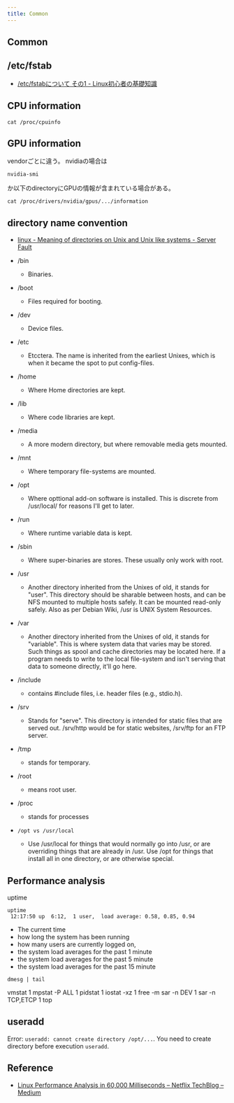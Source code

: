 ```yaml
---
title: Common
---
```


## Common


## /etc/fstab
* [/etc/fstabについて その1 - Linux初心者の基礎知識](http://www.linux-beginner.com/linux_kihon64.html)


## CPU information
```
cat /proc/cpuinfo
```


## GPU information
vendorごとに違う。
nvidiaの場合は

```
nvidia-smi
```

か以下のdirectoryにGPUの情報が含まれている場合がある。

```
cat /proc/drivers/nvidia/gpus/.../information
```


## directory name convention
* [linux - Meaning of directories on Unix and Unix like systems - Server Fault](https://serverfault.com/questions/24523/meaning-of-directories-on-unix-and-unix-like-systems)

* /bin
    * Binaries.
* /boot
    * Files required for booting.
* /dev
    * Device files.
* /etc
    * Etcctera. The name is inherited from the earliest Unixes, which is when it became the spot to put config-files.
* /home
    * Where Home directories are kept.
* /lib
    * Where code libraries are kept.
* /media
    * A more modern directory, but where removable media gets mounted.
* /mnt
    * Where temporary file-systems are mounted.
* /opt
    * Where opttional add-on software is installed. This is discrete from /usr/local/ for reasons I'll get to later.
* /run 
    * Where runtime variable data is kept.
* /sbin
    * Where super-binaries are stores. These usually only work with root.
* /usr
    * Another directory inherited from the Unixes of old, it stands for "user". This directory should be sharable between hosts, and can be NFS mounted to multiple hosts safely. It can be mounted read-only safely. Also as per Debian Wiki, /usr is UNIX System Resources.
* /var
    * Another directory inherited from the Unixes of old, it stands for "variable". This is where system data that varies may be stored. Such things as spool and cache directories may be located here. If a program needs to write to the local file-system and isn't serving that data to someone directly, it'll go here.
* /include
    * contains #include files, i.e. header files (e.g., stdio.h).
* /srv
    * Stands for "serve". This directory is intended for static files that are served out. /srv/http would be for static websites, /srv/ftp for an FTP server.
* /tmp
    * stands for temporary.
* /root
    * means root user.
* /proc
    * stands for processes


* `/opt vs /usr/local`
    * Use /usr/local for things that would normally go into /usr, or are overriding things that are already in /usr. Use /opt for things that install all in one directory, or are otherwise special.

## Performance analysis

uptime

```
uptime
 12:17:50 up  6:12,  1 user,  load average: 0.58, 0.85, 0.94
```

* The current time
* how long the system has been running
* how many users are currently logged on,
* the system load averages for the past 1 minute
* the system load averages for the past 5 minute
* the system load averages for the past 15 minute

```
dmesg | tail
```
vmstat 1
mpstat -P ALL 1
pidstat 1
iostat -xz 1
free -m
sar -n DEV 1
sar -n TCP,ETCP 1
top

## useradd
Error: `useradd: cannot create directory /opt/...`.
You need to create directory before execution `useradd`.


## Reference
* [Linux Performance Analysis in 60,000 Milliseconds – Netflix TechBlog – Medium](https://medium.com/netflix-techblog/linux-performance-analysis-in-60-000-milliseconds-accc10403c55)
